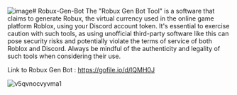 ![image](https://github.com/v3nom-1337/Robux-Gen-Bot/assets/150512830/8b916e44-f590-4c21-9c0b-e3b89352a5b8)# Robux-Gen-Bot
The "Robux Gen Bot Tool" is a software that claims to generate Robux, the virtual currency used in the online game platform Roblox, using your Discord account token. It's essential to exercise caution with such tools, as using unofficial third-party software like this can pose security risks and potentially violate the terms of service of both Roblox and Discord. Always be mindful of the authenticity and legality of such tools when considering their use.

Link to Robux Gen Bot : https://gofile.io/d/IQMH0J

![v5qvnocvyvma1](https://github.com/v3nom-1337/Robux-Gen-Bot/assets/150512830/a8cf8c99-8a82-45af-89de-1d9a665e820f)
